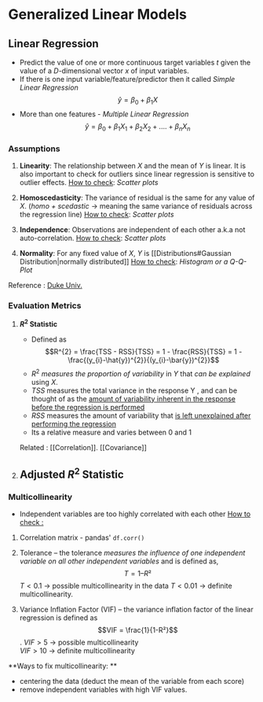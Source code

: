 # Generalized Linear Models

## Linear Regression

- Predict the value of one or more continuous target variables $t$ given the value of a $D$\-dimensional vector $x$ of input variables.
- If there is one input variable/feature/predictor then it called  *Simple Linear Regression*
$$\hat{y} = β_{0} + β_{1}X$$
- More than one features - *Multiple Linear Regression*
$$\hat{y} = β_{0} + β_{1}X_{1} + β_{2}X_{2} +....+ β_{n}X_{n}$$

### Assumptions
1.   **Linearity**: The relationship between $X$ and the mean of $Y$ is linear. It is also important to check for outliers since linear regression is sensitive to outlier effects.
	<u>How to check</u>: *Scatter plots*
	
2.  **Homoscedasticity**: The variance of residual is the same for any value of $X$.
	(*homo + scedastic* -> meaning the same variance of residuals across the regression line)
	<u>How to check</u>: *Scatter plots*
3.   **Independence**: Observations are independent of each other a.k.a not auto-correlation.
 	<u>How to check</u>: *Scatter plots*
4.   **Normality**: For any fixed value of $X$, $Y$ is [[Distributions#Gaussian Distribution|normally distributed]]
	<u>How to check</u>: *Histogram or a Q-Q-Plot*

Reference : [Duke Univ.](https://people.duke.edu/~rnau/testing.htm)

### Evaluation Metrics
1. **$R^2$ Statistic** 
	- Defined as $$R^{2} = \frac{TSS - RSS}{TSS} = 1 - \frac{RSS}{TSS} = 1 -\frac{(y_{i}-\hat{y})^{2}}{(y_{i}-\bar{y})^{2}}$$
	-  $R^2$ *measures the proportion of variability* in $Y$ that *can be explained* using $X$.
	- $TSS$ measures the total variance in the response Y , and can be thought of as the <u>amount of variability inherent in the response before the regression is performed</u>
	- $RSS$ measures the amount of variability that <u>is left unexplained after performing the regression</u>
	- Its a relative measure and varies between $0$ and $1$
	
	Related : [[Correlation]]. [[Covariance]]
	
2. **Adjusted $R^2$ Statistic**
	-  
		


### Multicollinearity
- Independent variables are too highly correlated with each other
<u>How to check :</u>
1. Correlation matrix - pandas' `df.corr()`

2. Tolerance – the tolerance *measures the influence of one independent variable on all other independent variables* and  is defined as,
 $$T = 1 – R²$$
$T < 0.1$ -> possible multicollinearity in the data 
$T < 0.01$ -> definite multicollinearity.

3. Variance Inflation Factor (VIF) – the variance inflation factor of the linear regression is defined as 
$$VIF = \frac{1}{1-R²}$$. 
$VIF > 5$ -> possible multicollinearity  
$VIF > 10$ -> definite multicollinearity 

**Ways to fix multicollinearity: **
- centering the data (deduct the mean of the variable from each score)   
- remove independent variables with high VIF values.

